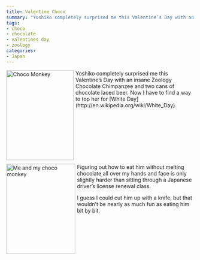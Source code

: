 ```yaml
---
title: Valentine Choco
summary: "Yoshiko completely surprised me this Valentine’s Day with an insane Zoology Chocolate Chimpanzee and two cans of chocolate laced beer. Now I have to find a way to top her for [White Day](http://en.wikipedia.org/wiki/White_Day)."
tags: 
- choco
- chocolate
- valentines day
- zoology
categories: 
- Japan
---
```

<img class="alignnone" title="Choco Monkey Valentine's Present" src="http://farm5.static.flickr.com/4017/4356459266_43064a732f_m.jpg" alt="Choco Monkey" width="180" height="240" style="float:left; margin:0 5px 10px 0" />
Yoshiko completely surprised me this Valentine’s Day with an insane Zoology Chocolate Chimpanzee and two cans of chocolate laced beer. Now I have to find a way to top her for [White Day](http://en.wikipedia.org/wiki/White_Day).

<p style="clear:both;"></p>

<img class="alignnone" title="Two Monkeys" src="http://farm3.static.flickr.com/2804/4355713517_06582cd49f_m.jpg" alt="Me and my choco monkey" width="184" height="240"  style="float:left; margin:0 5px 10px 0"/>

Figuring out how to eat him without melting chocolate all over my hands and face is only slightly harder than sitting through a Japanese driver’s license renewal class.

I guess I could cut him up with a knife, but that wouldn’t be nearly as much fun as eating him bit by bit.

<p style="clear:both;"> </p>
